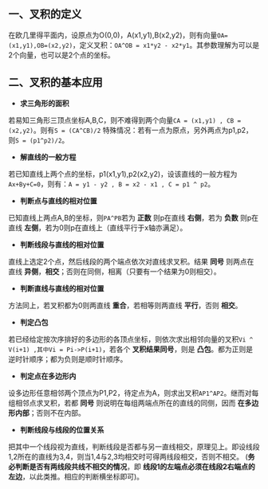 ## 一、叉积的定义
在欧几里得平面内，设原点为O(0,0)，A(x1,y1),B(x2,y2)，则有向量`OA=(x1,y1),OB=(x2,y2)`，定义叉积：`OA^OB = x1*y2 - x2*y1`。其参数理解为可以是2个向量，也可以是2个点的坐标。

## 二、叉积的基本应用
* **求三角形的面积**

若易知三角形三顶点坐标A,B,C，则不难得到两个向量`CA = (x1,y1) , CB = (x2,y2)`。则有`S = (CA^CB)/2`
特殊情况：若有一点为原点，另外两点为p1,p2，则`S = (p1^p2)/2`。
* **解直线的一般方程**

若已知直线上两个点的坐标，p1(x1,y1),p2(x2,y2)，设该直线的一般方程为`Ax+By+C=0`，则有：`A = y1 - y2 , B = x2 - x1 , C = p1 ^ p2`。
* **判断点与直线的相对位置**

已知直线上两点A,B的坐标，则`PA^PB`若为 **正数** 则p在直线 **右侧**，若为 **负数** 则p在直线 **左侧**，若为0则p在直线上（直线平行于x轴亦满足）。
* **判断线段与直线的相对位置**

直线上选定2个点，然后线段的两个端点依次对直线求叉积。结果 **同号** 则两点在直线 **异侧**，**相交**；否则在同侧，相离（只要有一个结果为0则相交）。
* **判断直线与直线的相对位置**

方法同上，若叉积都为0则两直线 **重合**，若相等则两直线 **平行**，否则 **相交**。
* **判定凸包**

若已经给定按次序排好的多边形的各顶点坐标，则依次求出相邻向量的叉积`Vi ^ V(i+1) ,其中Vi = Pi->P(i+1)`，若各个 **叉积结果同号**，则是 **凸包**。都为正则是逆时针顺序；都为负则是顺时针顺序。
* **判定点在多边形内**

设多边形任意相邻两个顶点为P1,P2，待定点为A，则求出叉积`AP1^AP2`。继而对每组相邻点求叉积，若都 **同号** 则说明在每组两端点所在的直线的同侧，因而 **在多边形内部**；否则不在内部。
* **判断线段与线段的位置关系**

把其中一个线段视为直线，判断线段是否都与另一直线相交，原理见上。即设线段1,2所在的直线为3,4，则当1,4与2,3均相交时可得两线段相交，否则不相交。
(**务必判断是否有两线段共线不相交的情况**，即 **线段1的左端点必须在线段2右端点的左边**，以此类推。相应的判断横坐标即可)。
